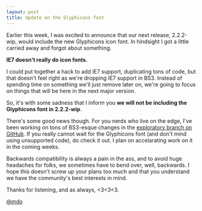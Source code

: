 ```yaml
---
layout: post
title: Update on the Glyphicons font
---
```


Earlier this week, I was excited to announce that our next release, 2.2.2-wip, would include the new Glyphicons icon font. In hindsight I got a little carried away and forgot about something.

**IE7 doesn't really do icon fonts.**

I could put together a hack to add IE7 support, duplicating tons of code, but that doesn't feel right as we're dropping IE7 support in BS3. Instead of spending time on something we'll just remove later on, we're going to focus on things that will be here in the next major version.

So, it's with some sadness that I inform you **we will not be including the Glyphicons font in 2.2.2-wip**.

There's some good news though. For you nerds who live on the edge, I've been working on tons of BS3-esque changes in the [exploratory branch on GitHub](https://github.com/twitter/bootstrap/tree/exploratory). If you really cannot wait for the Glyphicons font (and don't mind using unsupported code), do check it out. I plan on accelarating work on it in the coming weeks.

Backwards compatibility is always a pain in the ass, and to avoid huge headaches for folks, we sometimes have to bend over, well, backwards. I hope this doesn't screw up your plans too much and that you understand we have the community's best interests in mind.

Thanks for listening, and as always, <3<3<3.

[@mdo](http://twitter.com/mdo)
